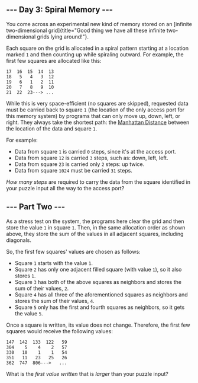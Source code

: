 \-\-- Day 3: Spiral Memory \-\--
--------------------------------

You come across an experimental new kind of memory stored on an
[infinite two-dimensional
grid]{title="Good thing we have all these infinite two-dimensional grids lying around!"}.

Each square on the grid is allocated in a spiral pattern starting at a
location marked `1` and then counting up while spiraling outward. For
example, the first few squares are allocated like this:

    17  16  15  14  13
    18   5   4   3  12
    19   6   1   2  11
    20   7   8   9  10
    21  22  23---> ...

While this is very space-efficient (no squares are skipped), requested
data must be carried back to square `1` (the location of the only access
port for this memory system) by programs that can only move up, down,
left, or right. They always take the shortest path: the [Manhattan
Distance](https://en.wikipedia.org/wiki/Taxicab_geometry) between the
location of the data and square `1`.

For example:

-   Data from square `1` is carried `0` steps, since it\'s at the access
    port.
-   Data from square `12` is carried `3` steps, such as: down, left,
    left.
-   Data from square `23` is carried only `2` steps: up twice.
-   Data from square `1024` must be carried `31` steps.

*How many steps* are required to carry the data from the square
identified in your puzzle input all the way to the access port?

\-\-- Part Two \-\--
--------------------

As a stress test on the system, the programs here clear the grid and
then store the value `1` in square `1`. Then, in the same allocation
order as shown above, they store the sum of the values in all adjacent
squares, including diagonals.

So, the first few squares\' values are chosen as follows:

-   Square `1` starts with the value `1`.
-   Square `2` has only one adjacent filled square (with value `1`), so
    it also stores `1`.
-   Square `3` has both of the above squares as neighbors and stores the
    sum of their values, `2`.
-   Square `4` has all three of the aforementioned squares as neighbors
    and stores the sum of their values, `4`.
-   Square `5` only has the first and fourth squares as neighbors, so it
    gets the value `5`.

Once a square is written, its value does not change. Therefore, the
first few squares would receive the following values:

    147  142  133  122   59
    304    5    4    2   57
    330   10    1    1   54
    351   11   23   25   26
    362  747  806--->   ...

What is the *first value written* that is *larger* than your puzzle
input?
